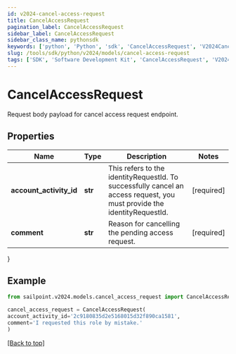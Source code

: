 ```yaml
---
id: v2024-cancel-access-request
title: CancelAccessRequest
pagination_label: CancelAccessRequest
sidebar_label: CancelAccessRequest
sidebar_class_name: pythonsdk
keywords: ['python', 'Python', 'sdk', 'CancelAccessRequest', 'V2024CancelAccessRequest'] 
slug: /tools/sdk/python/v2024/models/cancel-access-request
tags: ['SDK', 'Software Development Kit', 'CancelAccessRequest', 'V2024CancelAccessRequest']
---
```


# CancelAccessRequest

Request body payload for cancel access request endpoint.

## Properties

Name | Type | Description | Notes
------------ | ------------- | ------------- | -------------
**account_activity_id** | **str** | This refers to the identityRequestId. To successfully cancel an access request, you must provide the identityRequestId. | [required]
**comment** | **str** | Reason for cancelling the pending access request. | [required]
}

## Example

```python
from sailpoint.v2024.models.cancel_access_request import CancelAccessRequest

cancel_access_request = CancelAccessRequest(
account_activity_id='2c9180835d2e5168015d32f890ca1581',
comment='I requested this role by mistake.'
)

```
[[Back to top]](#) 

